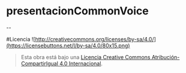 # presentacionCommonVoice
--

#Licencia
![http://creativecommons.org/licenses/by-sa/4.0/](https://licensebuttons.net/l/by-sa/4.0/80x15.png)
> Esta obra está bajo una [Licencia Creative Commons Atribución-CompartirIgual 4.0 Internacional](http://creativecommons.org/licenses/by-sa/4.0/).
